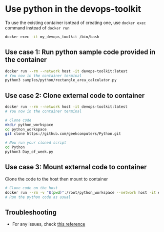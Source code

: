 # Use python in the devops-toolkit

To use the existing container isntead of creating one, use `docker exec` command instead of `docker run`

```bash
docker exec -it my_devops_toolkit /bin/bash
```

## Use case 1: Run python sample code provided in the container

```bash
docker run --rm --network host -it devops-toolkit:latest
# You now in the container terminal
python3 samples/python/rectangle_area_calculator.py
```

## Use case 2: Clone external code to container

```bash
docker run --rm --network host -it devops-toolkit:latest
# You now in the container terminal

# Clone code
mkdir python_workspace
cd python_workspace
git clone https://github.com/geekcomputers/Python.git

# Now run your cloned script
cd Python
python3 Day_of_week.py
```

## Use case 3: Mount external code to container

Clone the code to the host then mount to container

```bash
# Clone code on the host
docker run --rm -v "$(pwd)":/root/python_workspace --network host -it devops-toolkit:latest
# Run the python code as usual
```

## Troubleshooting

- For any issues, check [this reference](../troubleshooting/TROUBLESHOOTING.md)
